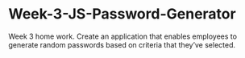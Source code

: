 # Week-3-JS-Password-Generator
Week 3 home work. Create an application that enables employees to generate random passwords based on criteria that they’ve selected.

